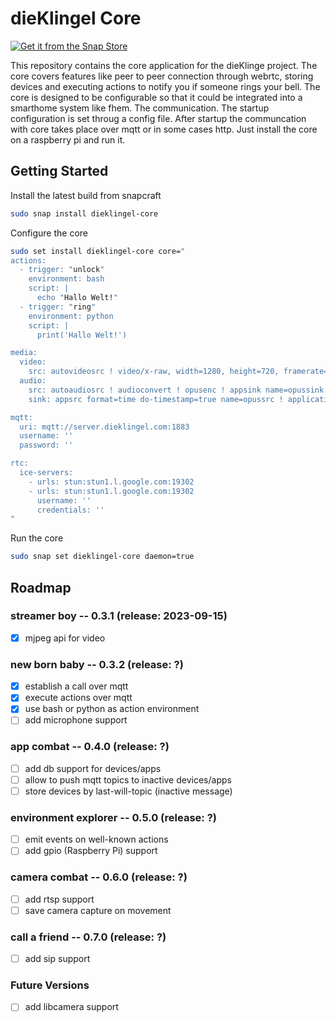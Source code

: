# dieKlingel Core

[![Get it from the Snap Store](https://snapcraft.io/static/images/badges/en/snap-store-black.svg)](https://snapcraft.io/dieklingel-core)

This repository contains the core application for the dieKlinge project. The core covers features like peer to peer connection through webrtc, storing devices and executing actions to notify you if someone rings your bell. The core is designed to be configurable so that it could be integrated into a smarthome system like fhem. The communication. The startup configuration is set throug a config file. After startup the communcation with core takes place over mqtt or in some cases http. Just install the core on a raspberry pi and run it.

## Getting Started

Install the latest build from snapcraft

```bash
sudo snap install dieklingel-core
```

Configure the core

```bash
sudo set install dieklingel-core core="
actions:
  - trigger: "unlock"
    environment: bash
    script: |
      echo "Hallo Welt!"
  - trigger: "ring"
    environment: python
    script: |
      print('Hallo Welt!')

media:
  video:
    src: autovideosrc ! video/x-raw, width=1280, height=720, framerate=30/1 ! videoconvert ! x264enc tune=zerolatency bitrate=500 speed-preset=superfast ! appsink name=h264sink
  audio:
    src: autoaudiosrc ! audioconvert ! opusenc ! appsink name=opussink
    sink: appsrc format=time do-timestamp=true name=opussrc ! application/x-rtp, payload=127, encoding-name=OPUS ! rtpopusdepay ! decodebin ! autoaudiosink

mqtt:
  uri: mqtt://server.dieklingel.com:1883
  username: ''
  password: ''

rtc:
  ice-servers:
    - urls: stun:stun1.l.google.com:19302
    - urls: stun:stun1.l.google.com:19302
      username: ''
      credentials: ''
"
```

Run the core

```bash
sudo snap set dieklingel-core daemon=true
```

## Roadmap

### streamer boy -- 0.3.1 (release: 2023-09-15)

- [x] mjpeg api for video

### new born baby -- 0.3.2 (release: ?)

- [x] establish a call over mqtt
- [x] execute actions over mqtt
- [x] use bash or python as action environment
- [ ] add microphone support

### app combat -- 0.4.0 (release: ?)

- [ ] add db support for devices/apps
- [ ] allow to push mqtt topics to inactive devices/apps
- [ ] store devices by last-will-topic (inactive message)

### environment explorer -- 0.5.0 (release: ?)

- [ ] emit events on well-known actions
- [ ] add gpio (Raspberry Pi) support

### camera combat -- 0.6.0 (release: ?)

- [ ] add rtsp support
- [ ] save camera capture on movement

### call a friend -- 0.7.0 (release: ?)

- [ ] add sip support

### Future Versions

- [ ] add libcamera support
